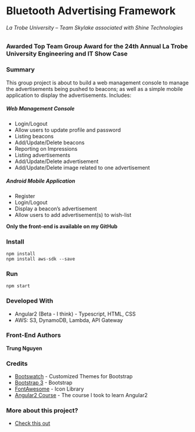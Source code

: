 # Bluetooth Advertising Framework
###### La Trobe University – Team Skylake associated with Shine Technologies

### Awarded Top Team Group Award for the 24th Annual La Trobe University Engineering and IT Show Case

### Summary
This group project is about to build a web management console to manage the advertisements being pushed to beacons; as well as a simple mobile application to display the advertisements. Includes:

##### Web Management Console

* Login/Logout
* Allow users to update profile and password
* Listing beacons
* Add/Update/Delete beacons
* Reporting on Impressions
* Listing advertisements
* Add/Update/Delete advertisement
* Add/Update/Delete image related to one advertisement

##### Android Mobile Application

* Register
* Login/Logout
* Display a beacon’s advertisement
* Allow users to add advertisement(s) to wish-list

**Only the front-end is available on my GitHub**

### Install
```
npm install
npm install aws-sdk --save
```

### Run
```
npm start
```

### Developed With

* Angular2 (Beta - I think) - Typescript, HTML, CSS
* AWS: S3, DynamoDB, Lambda, API Gateway


### Front-End Authors

**Trung Nguyen**

### Credits
* [Bootswatch](bootswatch.com) - Customized Themes for Bootstrap
* [Bootstrap 3](getbootstrap.com) - Bootstrap
* [FontAwesome](fontawesome.io) - Icon Library
* [Angular2 Course](https://www.udemy.com/angular-crash-course-for-beginners/?couponCode=NG4CC_YOUTUB) - The course I took to learn Angular2

### More about this project?
* [Check this out](http://trungnguyen96.com)
